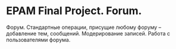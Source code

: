 # EPAM Final Project. Forum.

Форум. Стандартные операции, присущие любому форуму – добавление тем,
сообщений. Модерирование записей. Работа с пользователями форума.
